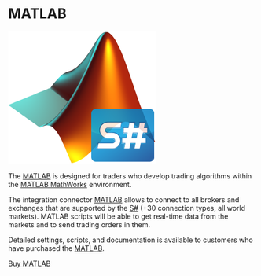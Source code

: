 # MATLAB

![matlab stocksharp](../images/matlab_stocksharp.png)

The [MATLAB]() is designed for traders who develop trading algorithms within the [MATLAB MathWorks](https://www.mathworks.com/) environment. 

The integration connector [MATLAB]() allows to connect to all brokers and exchanges that are supported by the [S\#](api.md) (+30 connection types, all world markets). MATLAB scripts will be able to get real\-time data from the markets and to send trading orders in them. 

Detailed settings, scripts, and documentation is available to customers who have purchased the [MATLAB](). 

[Buy MATLAB](https://stocksharp.com/matlab/)
